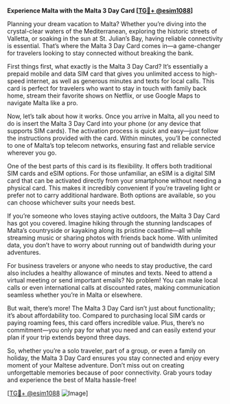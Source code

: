 **Experience Malta with the Malta 3 Day Card [[TG💪+ @esim1088](https://t.me/s/esim1088)]**

Planning your dream vacation to Malta? Whether you’re diving into the crystal-clear waters of the Mediterranean, exploring the historic streets of Valletta, or soaking in the sun at St. Julian’s Bay, having reliable connectivity is essential. That’s where the Malta 3 Day Card comes in—a game-changer for travelers looking to stay connected without breaking the bank.

First things first, what exactly is the Malta 3 Day Card? It’s essentially a prepaid mobile and data SIM card that gives you unlimited access to high-speed internet, as well as generous minutes and texts for local calls. This card is perfect for travelers who want to stay in touch with family back home, stream their favorite shows on Netflix, or use Google Maps to navigate Malta like a pro. 

Now, let’s talk about how it works. Once you arrive in Malta, all you need to do is insert the Malta 3 Day Card into your phone (or any device that supports SIM cards). The activation process is quick and easy—just follow the instructions provided with the card. Within minutes, you’ll be connected to one of Malta’s top telecom networks, ensuring fast and reliable service wherever you go. 

One of the best parts of this card is its flexibility. It offers both traditional SIM cards and eSIM options. For those unfamiliar, an eSIM is a digital SIM card that can be activated directly from your smartphone without needing a physical card. This makes it incredibly convenient if you’re traveling light or prefer not to carry additional hardware. Both options are available, so you can choose whichever suits your needs best. 

If you’re someone who loves staying active outdoors, the Malta 3 Day Card has got you covered. Imagine hiking through the stunning landscapes of Malta’s countryside or kayaking along its pristine coastline—all while streaming music or sharing photos with friends back home. With unlimited data, you don’t have to worry about running out of bandwidth during your adventures. 

For business travelers or anyone who needs to stay productive, the card also includes a healthy allowance of minutes and texts. Need to attend a virtual meeting or send important emails? No problem! You can make local calls or even international calls at discounted rates, making communication seamless whether you’re in Malta or elsewhere.

But wait, there’s more! The Malta 3 Day Card isn’t just about functionality; it’s about affordability too. Compared to purchasing local SIM cards or paying roaming fees, this card offers incredible value. Plus, there’s no commitment—you only pay for what you need and can easily extend your plan if your trip extends beyond three days.

So, whether you’re a solo traveler, part of a group, or even a family on holiday, the Malta 3 Day Card ensures you stay connected and enjoy every moment of your Maltese adventure. Don’t miss out on creating unforgettable memories because of poor connectivity. Grab yours today and experience the best of Malta hassle-free!

[[TG💪+ @esim1088](https://t.me/s/esim1088) ![Image](https://i.postimg.cc/Y0z9fWf4/image.png)]